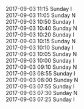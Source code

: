 2017-09-03 11:15 Sunday  I  
2017-09-03 11:05 Sunday  N  
2017-09-03 10:50 Sunday  I  
2017-09-03 10:40 Sunday  N  
2017-09-03 10:20 Sunday  I  
2017-09-03 10:15 Sunday  N  
2017-09-03 10:10 Sunday  I  
2017-09-03 10:05 Sunday  N  
2017-09-03 10:00 Sunday  I  
2017-09-03 09:10 Sunday  N  
2017-09-03 08:55 Sunday  I  
2017-09-03 08:00 Sunday  N  
2017-09-03 07:55 Sunday  I  
2017-09-03 07:30 Sunday  N  
2017-09-03 07:25 Sunday  I  

